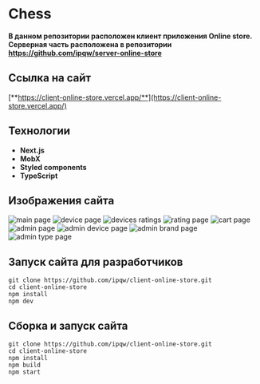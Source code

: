 # Chess
**В данном репозитории расположен клиент приложения Online store. 
Серверная часть расположена в репозитории https://github.com/ipqw/server-online-store**

## Ссылка на сайт
[**https://client-online-store.vercel.app/**](https://client-online-store.vercel.app/)

## Технологии
 - **Next.js**
 - **MobX**
 - **Styled components**
 - **TypeScript**

## Изображения сайта
![main page](img/screenshots/mainPage.jpg "Main page")
![device page](img/screenshots/devicePage.jpg "Device page")
![device`s ratings`](img/screenshots/deviceRatings.jpg "Device`s ratings")
![rating page](img/screenshots/ratingPage.jpg "Rating page")
![cart page](img/screenshots/cartPage.jpg "Cart page")
![admin page](img/screenshots/adminPage.jpg "Admin page")
![admin device page](img/screenshots/adminDevicePage.jpg "Admin device page")
![admin brand page](img/screenshots/adminBrandPage.jpg "Admin brand page")
![admin type page](img/screenshots/adminTypePage.jpg "Admin type page")

## Запуск сайта для разработчиков
```
git clone https://github.com/ipqw/client-online-store.git
cd client-online-store
npm install
npm dev
```

## Сборка и запуск сайта
```
git clone https://github.com/ipqw/client-online-store.git
cd client-online-store
npm install
npm build
npm start
```
